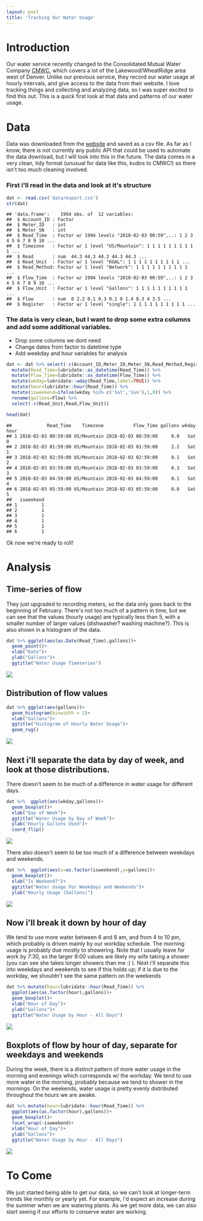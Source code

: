 ```yaml
---
layout: post
title: 'Tracking Our Water Usage'
---
```


# Introduction
Our water service recently changed to the Consolidated Mutual Water Company [CMWC](http://www.cmwc.net/), which covers a lot of the Lakewood/WheatRidge area west of Denver. Unlike our previous service, they record our water usage at hourly intervals, and give access to the data from their website. I love tracking things and collecting and analyzing data, so I was super excited to find this out. This is a quick first look at that data and patterns of our water usage.


# Data
Data was downloaded from the [website](https://mywater.cmwc.net/) and saved as a csv file. As far as I know, there is not currently any public API that could be used to automate the data download, but I will look into this in the future. The data comes in a very clean, tidy format (unusual for data like this, kudos to CMWC!) so there isn't too much cleaning involved.



### First i'll read in the data and look at it's structure

```r
dat <- read.csv('data/export.csv')
str(dat)
```

```
## 'data.frame':	1994 obs. of  12 variables:
##  $ Account_ID : Factor
##  $ Meter_ID   : int  
##  $ Meter_SN   : int  
##  $ Read_Time  : Factor w/ 1994 levels "2018-02-03 00:59",..: 1 2 3 4 5 6 7 8 9 10 ...
##  $ Timezone   : Factor w/ 1 level "US/Mountain": 1 1 1 1 1 1 1 1 1 1 ...
##  $ Read       : num  44.3 44.3 44.3 44.3 44.3 ...
##  $ Read_Unit  : Factor w/ 1 level "KGAL": 1 1 1 1 1 1 1 1 1 1 ...
##  $ Read_Method: Factor w/ 1 level "Network": 1 1 1 1 1 1 1 1 1 1 ...
##  $ Flow_Time  : Factor w/ 1994 levels "2018-02-03 00:59",..: 1 2 3 4 5 6 7 8 9 10 ...
##  $ Flow_Unit  : Factor w/ 1 level "Gallons": 1 1 1 1 1 1 1 1 1 1 ...
##  $ Flow       : num  0 2.2 0.1 0.3 0.1 0 1.4 8.3 4 3.5 ...
##  $ Register   : Factor w/ 1 level "single": 1 1 1 1 1 1 1 1 1 1 ...
```

### The data is very clean, but I want to drop some extra columns and add some additional variables.
* Drop some columns we dont need
* Change dates from factor to datetime type
* Add weekday and hour variables for analysis



```r
dat <- dat %>% select(-c(Account_ID,Meter_ID,Meter_SN,Read_Method,Register)) %>%
  mutate(Read_Time=lubridate::as_datetime(Read_Time)) %>%
  mutate(Flow_Time=lubridate::as_datetime(Flow_Time)) %>%
  mutate(wkday=lubridate::wday(Read_Time,label=TRUE)) %>%
  mutate(hour=lubridate::hour(Read_Time)) %>%
  mutate(isweekend=ifelse(wkday %in% c('Sat','Sun'),1,0)) %>%
  rename(gallons=Flow) %>%
  select(-c(Read_Unit,Read,Flow_Unit))

head(dat)
```

```
##             Read_Time    Timezone           Flow_Time gallons wkday hour
## 1 2018-02-03 00:59:00 US/Mountain 2018-02-03 00:59:00     0.0   Sat    0
## 2 2018-02-03 01:59:00 US/Mountain 2018-02-03 01:59:00     2.2   Sat    1
## 3 2018-02-03 02:59:00 US/Mountain 2018-02-03 02:59:00     0.1   Sat    2
## 4 2018-02-03 03:59:00 US/Mountain 2018-02-03 03:59:00     0.3   Sat    3
## 5 2018-02-03 04:59:00 US/Mountain 2018-02-03 04:59:00     0.1   Sat    4
## 6 2018-02-03 05:59:00 US/Mountain 2018-02-03 05:59:00     0.0   Sat    5
##   isweekend
## 1         1
## 2         1
## 3         1
## 4         1
## 5         1
## 6         1
```

Ok now we're ready to roll!

# Analysis

## Time-series of flow

They just upgraded to recording meters, so the data only goes back to the beginning of February. There's not too much of a pattern in time, but we can see that the values (hourly usage) are typically less than 5, with a smaller number of larger values (dishwasher? washing machine?). This is also shown in a histogram of the data.


```r
dat %>% ggplot(aes(as.Date(Read_Time),gallons))+
  geom_point()+
  xlab("Date")+
  ylab("Gallons")+
  ggtitle("Water Usage Timeseries")
```

![](/images/water_use/unnamed-chunk-1-1.png)



## Distribution of flow values

```r
dat %>% ggplot(aes(gallons))+
  geom_histogram(binwidth = 1)+
  xlab("Gallons")+
  ggtitle("Histogram of Hourly Water Usage")+
  geom_rug()
```

![](/images/water_use/unnamed-chunk-2-1.png)



## Next i'll separate the data by day of week, and look at those distributions.

There doesn't seem to be much of a difference in water usage for different days.


```r
dat %>%  ggplot(aes(wkday,gallons))+
  geom_boxplot()+
  xlab("Day of Week")+
  ggtitle("Water Usage by Day of Week")+
  ylab("Hourly Gallons Used")+
  coord_flip()
```

![](/images/water_use/unnamed-chunk-3-1.png)

There also doesn't seem to be too much of a difference between weekdays and weekends.


```r
dat %>%  ggplot(aes(x=as.factor(isweekend),y=gallons))+
  geom_boxplot()+
  xlab("Is Weekend?")+
  ggtitle("Water Usage For Weekdays and Weekends")+
  ylab("Hourly Usage (Gallons)")
```

![](/images/water_use/unnamed-chunk-4-1.png)

## Now i'll break it down by hour of day

We tend to use more water between 6 and 8 am, and from 4 to 10 pm, which probably is driven mainly by our workday schedule. The morning usage is probably due mostly to showering. Note that I usually leave for work by 7:30, so the larger 8:00 values are likely my wife taking a shower (you can see she takes longer showers than me :) ). Next i'll separate this into weekdays and weekends to see if this holds up; if it is due to the workday, we shouldn't see the same pattern on the weekends


```r
dat %>% mutate(hour=lubridate::hour(Read_Time)) %>%
  ggplot(aes(as.factor(hour),gallons))+
  geom_boxplot()+
  xlab("Hour of Day")+
  ylab("Gallons")+
  ggtitle("Water Usage by Hour - All Days")
```

![](/images/water_use/unnamed-chunk-5-1.png)



## Boxplots of flow by hour of day, separate for weekdays and weekends

During the week, there is a distinct pattern of more water usage in the morning and evenings which corresponds w/ the workday. We tend to use more water in the morning, probably because we tend to shower in the mornings. On the weekends, water usage is pretty evenly distributed throughout the hours we are awake.


```r
dat %>% mutate(hour=lubridate::hour(Read_Time)) %>%
  ggplot(aes(as.factor(hour),gallons))+
  geom_boxplot()+
  facet_wrap(~isweekend)+
  xlab("Hour of Day")+
  ylab("Gallons")+
  ggtitle("Water Usage by Hour - All Days")
```

![](/images/water_use/unnamed-chunk-6-1.png)

# To Come

We just started being able to get our data, so we can't look at longer-term trends like monthly or yearly yet. For example, i'd expect an increase during the summer when we are watering plants. As we get more data, we can also start seeing if our efforts to conserve water are working.
